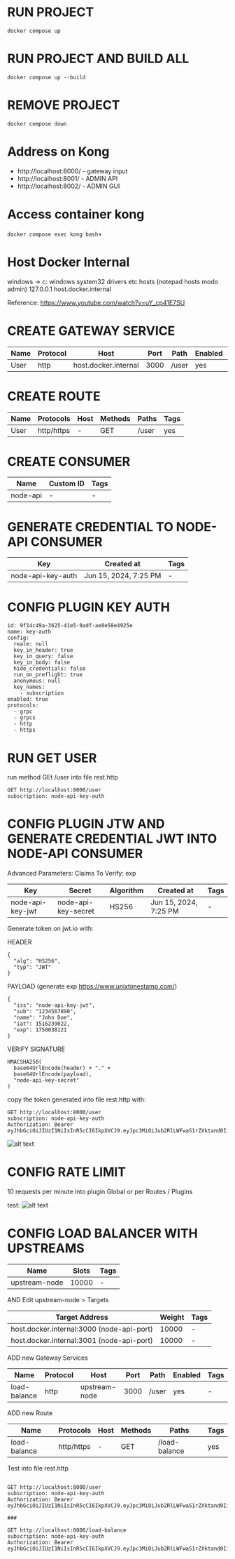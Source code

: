 # RUN PROJECT

```docker compose up```

# RUN PROJECT AND BUILD ALL

```docker compose up --build```

# REMOVE PROJECT
```docker compose down```

# Address on Kong

* http://localhost:8000/ - gateway input
* http://localhost:8001/ - ADMIN API
* http://localhost:8002/ - ADMIN GUI

# Access container kong

```docker compose exec kong bash```+

# Host Docker Internal

windows -> c: windows system32 drivers etc hosts (notepad hosts modo admin)
127.0.0.1 host.docker.internal

Reference: https://www.youtube.com/watch?v=uY_cp41E7SU

# CREATE GATEWAY SERVICE

| Name | Protocol | Host | Port | Path | Enabled | Tags
|----------|----------|----------|----------|----------|----------|----------|
| User    | http   | host.docker.internal | 3000 | /user	| yes | - |

# CREATE ROUTE

| Name | Protocols | Host | Methods | Paths  | Tags
----------|----------|----------|----------|----------|----------|
| User    | http/https   | -  | GET | /user	| yes | - |

# CREATE CONSUMER

| Name | Custom ID | Tags |
----------|----------|----------|
| node-api | -   | -  |

# GENERATE CREDENTIAL TO NODE-API CONSUMER

| Key | Created at | Tags |
----------|----------|----------|
| node-api-key-auth | Jun 15, 2024, 7:25 PM   | -  |

# CONFIG PLUGIN KEY AUTH
```
id: 9f14c49a-3625-41e5-9adf-ae8e58e4925e
name: key-auth
config:
  realm: null
  key_in_header: true
  key_in_query: false
  key_in_body: false
  hide_credentials: false
  run_on_preflight: true
  anonymous: null
  key_names:
    - subscription
enabled: true
protocols:
  - grpc
  - grpcs
  - http
  - https
```

# RUN GET USER

run method GEt /user into file rest.http

```
GET http://localhost:8000/user
subscription: node-api-key-auth
```

# CONFIG PLUGIN JTW AND GENERATE CREDENTIAL JWT INTO NODE-API CONSUMER

Advanced Parameters:
Claims To Verify: exp

| Key | Secret | Algorithm | Created at | Tags |
----------|----------|----------|----------|----------|
| node-api-key-jwt | node-api-key-secret | HS256 | Jun 15, 2024, 7:25 PM   | -  |

Generate token on jwt.io with:

HEADER
```
{
  "alg": "HS256",
  "typ": "JWT"
}
```

PAYLOAD (generate exp https://www.unixtimestamp.com/)
```
{
  "iss": "node-api-key-jwt",
  "sub": "1234567890",
  "name": "John Doe",
  "iat": 1516239022,
  "exp": 1750038121
}
```

VERIFY SIGNATURE
```
HMACSHA256(
  base64UrlEncode(header) + "." +
  base64UrlEncode(payload),
  "node-api-key-secret"
)
```

copy the token generated into file rest.http with:
```
GET http://localhost:8000/user
subscription: node-api-key-auth
Authorization: Bearer eyJhbGciOiJIUzI1NiIsInR5cCI6IkpXVCJ9.eyJpc3MiOiJub2RlLWFwaS1rZXktand0Iiwic3ViIjoiMTIzNDU2Nzg5MCIsIm5hbWUiOiJKb2huIERvZSIsImlhdCI6MTUxNjIzOTAyMn0.4U2_Fhmrth7nbv2kO77Ygb6LkOR7zRGxkN_bYK3xMRM
```

![alt text](image.png)

# CONFIG RATE LIMIT

10 requests per minute into plugin Global or per Routes / Plugins

test:
![alt text](image-1.png)


# CONFIG LOAD BALANCER WITH UPSTREAMS

| Name | Slots | Tags |
----------|----------|----------|
| upstream-node | 10000  | -  |

AND Edit upstream-node > Targets

| Target Address | Weight | Tags |
----------|----------|----------|
| host.docker.internal:3000 (node-api-port) | 10000  | -  |
| host.docker.internal:3001 (node-api-port) | 10000  | -  |

ADD new Gateway Services

| Name | Protocol | Host | Port | Path | Enabled | Tags
|----------|----------|----------|----------|----------|----------|----------|
| load-balance    | http   | upstream-node | 3000 | /user	| yes | - |

ADD new Route

| Name | Protocols | Host | Methods | Paths  | Tags
----------|----------|----------|----------|----------|----------|
| load-balance    | http/https   | -  | GET | /load-balance	| yes | - |

Test into file rest.http

```

GET http://localhost:8000/user
subscription: node-api-key-auth
Authorization: Bearer eyJhbGciOiJIUzI1NiIsInR5cCI6IkpXVCJ9.eyJpc3MiOiJub2RlLWFwaS1rZXktand0Iiwic3ViIjoiMTIzNDU2Nzg5MCIsIm5hbWUiOiJKb2huIERvZSIsImlhdCI6MTUxNjIzOTAyMiwiZXhwIjoxNzUwMDM4MTIxfQ.PdIsDSbeYUUrzXIPbcpsNPmJImctHqF_CyARXeJR8l4

###

GET http://localhost:8000/load-balance
subscription: node-api-key-auth
Authorization: Bearer eyJhbGciOiJIUzI1NiIsInR5cCI6IkpXVCJ9.eyJpc3MiOiJub2RlLWFwaS1rZXktand0Iiwic3ViIjoiMTIzNDU2Nzg5MCIsIm5hbWUiOiJKb2huIERvZSIsImlhdCI6MTUxNjIzOTAyMiwiZXhwIjoxNzUwMDM4MTIxfQ.PdIsDSbeYUUrzXIPbcpsNPmJImctHqF_CyARXeJR8l4

```